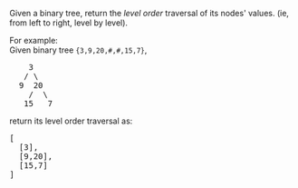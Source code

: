 <div class="question-content">
              <p></p><p>Given a binary tree, return the <i>level order</i> traversal of its nodes' values. (ie, from left to right, level by level).</p>

<p>
For example:<br>
Given binary tree <code>{3,9,20,#,#,15,7}</code>,<br>
</p><pre>    3
   / \
  9  20
    /  \
   15   7
</pre>
<p></p>
<p>
return its level order traversal as:<br>
</p><pre>[
  [3],
  [9,20],
  [15,7]
]
</pre>
<p></p>

              

  </div>